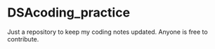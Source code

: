 # DSAcoding_practice
Just a repository to keep my coding notes updated.
Anyone is free to contribute.
